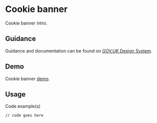 # Cookie banner

Cookie banner intro.

## Guidance

Guidance and documentation can be found on [GOV.UK Design System](linkgoeshere).

## Demo

Cookie banner [demo](linkgoeshere).

## Usage

Code example(s)

```
// code goes here
```


<!--
## Installation

```
npm install --save @govuk-frontend/cookie-banner
```
-->
